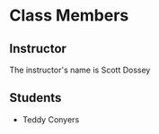 # Class Members

## Instructor

The instructor's name is Scott Dossey

## Students

- Teddy Conyers
